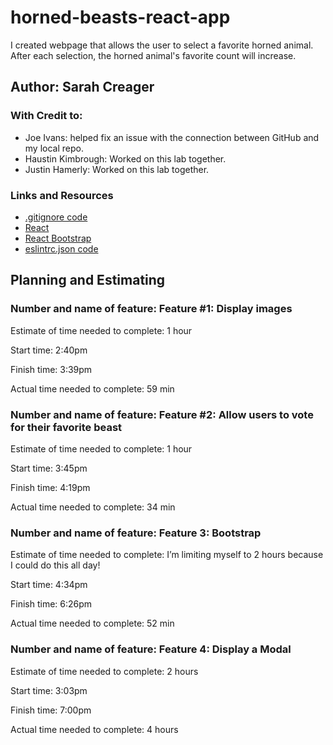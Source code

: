 # horned-beasts-react-app

I created webpage that allows the user to select a favorite horned animal. After each selection, the horned animal's favorite count will increase.

## Author: Sarah Creager
### With Credit to: 
* Joe Ivans: helped fix an issue with the connection between GitHub and my local repo.
* Haustin Kimbrough: Worked on this lab together.
* Justin Hamerly: Worked on this lab together.

### Links and Resources
* [.gitignore code](https://www.gitignore.io/api/node,linux,macos,windows,visualstudiocode)
* [React](https://reactjs.org/)
* [React Bootstrap](https://react-bootstrap.github.io/)
* [eslintrc.json code](https://github.com/codefellows/seattle-code-201d77/blob/main/configs/eslintrc.json)

## Planning and Estimating

### Number and name of feature: Feature #1: Display images

Estimate of time needed to complete: 1 hour

Start time: 2:40pm

Finish time: 3:39pm

Actual time needed to complete: 59 min


### Number and name of feature: Feature #2: Allow users to vote for their favorite beast

Estimate of time needed to complete: 1 hour

Start time: 3:45pm

Finish time: 4:19pm

Actual time needed to complete: 34 min

### Number and name of feature: Feature 3: Bootstrap

Estimate of time needed to complete: I’m limiting myself to 2 hours because I could do this all day!

Start time: 4:34pm

Finish time: 6:26pm

Actual time needed to complete: 52 min

### Number and name of feature: Feature 4: Display a Modal

Estimate of time needed to complete: 2 hours

Start time: 3:03pm

Finish time: 7:00pm

Actual time needed to complete: 4 hours
